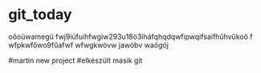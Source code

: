 # git_today
oőoüwamegü
fwj9iüfuihfwgiw293u18ö3iháfqhqdqwfipwqifsaifhűhvűkoő
f
wfpkwfőwo9fűafwf
wfwgkwövw
jawóbv
waógój

#martin new project #elkészült
masik git 
